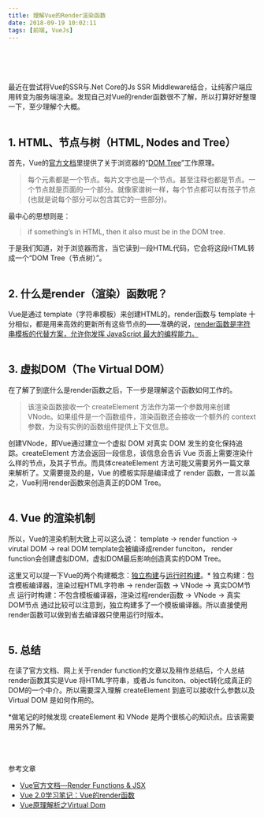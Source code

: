 ```yaml
---
title: 理解Vue的Render渲染函数
date: 2018-09-19 10:02:11
tags: [前端, VueJs]
---
```


<br/>
<br/>
<br/>
<br/>
最近在尝试将Vue的SSR与.Net Core的Js SSR Middleware结合，让纯客户端应用转变为服务端渲染。发现自己对Vue的render函数很不了解，所以打算好好整理一下，至少理解个大概。
<br/>
<br/>

## 1. HTML、节点与树（HTML, Nodes and Tree）

首先，Vue的[官方文档](https://cn.vuejs.org/v2/guide/render-function.html)里提供了关于浏览器的“[DOM Tree](https://javascript.info/dom-nodes)”工作原理。
> 每个元素都是一个节点。每片文字也是一个节点。甚至注释也都是节点。一个节点就是页面的一个部分。就像家谱树一样，每个节点都可以有孩子节点 (也就是说每个部分可以包含其它的一些部分)。

最中心的思想则是：
> if something’s in HTML, then it also must be in the DOM tree.

于是我们知道，对于浏览器而言，当它读到一段HTML代码，它会将这段HTML转成一个“DOM Tree（节点树）”。
<br/>
<br/>

## 2. 什么是render（渲染）函数呢？

Vue是通过 template（字符串模板）来创建HTML的。render函数与 template 十分相似，都是用来高效的更新所有这些节点的——准确的说，[render函数是字符串模板的代替方案，允许你发挥 JavaScript 最大的编程能力。](https://cn.vuejs.org/v2/api/#render)
<br/>
<br/>

## 3. 虚拟DOM（The Virtual DOM）

在了解了到底什么是render函数之后，下一步是理解这个函数如何工作的。
> 该渲染函数接收一个 createElement 方法作为第一个参数用来创建 VNode。如果组件是一个函数组件，渲染函数还会接收一个额外的 context 参数，为没有实例的函数组件提供上下文信息。

创建VNode，即Vue通过建立一个虚拟 DOM 对真实 DOM 发生的变化保持追踪。createElement 方法会返回一段信息，该信息会告诉 Vue 页面上需要渲染什么样的节点，及其子节点。而具体createElement 方法可能又需要另外一篇文章来解析了。又需要提及的是，Vue 的模板实际是编译成了 render 函数，一言以盖之，Vue利用render函数来创造真正的DOM Tree。
<br/>
<br/>

## 4. Vue 的渲染机制

所以，Vue的渲染机制大致上可以这么说：
template → render function → virutal DOM → real DOM
template会被编译成render funciton， render function会创建虚拟DOM，虚拟DOM最后影响创造真实的DOM Tree。

这里又可以提一下Vue的两个构建概念：<u>独立构建</u>与<u>运行时构建</u>。*
独立构建：包含模板编译器，渲染过程HTML字符串 → render函数 → VNode → 真实DOM节点
运行时构建：不包含模板编译器，渲染过程render函数 → VNode → 真实DOM节点
通过比较可以注意到，独立构建多了一个模板编译器。所以直接使用render函数可以做到省去编译器只使用运行时版本。
<br/>
<br/>

## 5. 总结

在读了官方文档、网上关于render function的文章以及稍作总结后，个人总结render函数其实是Vue 将HTML字符串，或者Js funciton、object转化成真正的DOM的一个中介。所以需要深入理解 createElement 到底可以接收什么参数以及 Virtual DOM 是如何作用的。

*做笔记的时候发现 createElement 和 VNode 是两个很核心的知识点。应该需要用另外了解。
<br/>
<br/>
<br/>
<br/>

参考文章
- [Vue官方文档—Render Functions & JSX](https://vuejs.org/v2/guide/render-function.html)
- [Vue 2.0学习笔记：Vue的render函数](https://www.w3cplus.com/vue/vue-render-function.html)
- [Vue原理解析之Virtual Dom](https://segmentfault.com/a/1190000008291645)